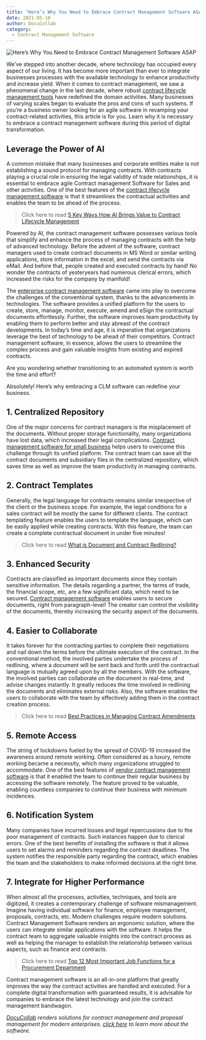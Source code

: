 ```yaml
---
title: "Here’s Why You Need to Embrace Contract Management Software ASAP"
date: 2021-05-10
author: DocuCollab
category:
  - Contract Management Software
---
```


![Here’s Why You Need to Embrace Contract Management Software ASAP](/img/blog/heres-why-you-need-to-embrace-contract-management-software-850x429.jpg)

We’ve stepped into another decade, where technology has occupied every aspect of our living. It has become more important than ever to integrate businesses processes with the available technology to enhance productivity and increase yield. When it comes to contract management, we saw a phenomenal change in the last decade, where robust [contract lifecycle management tools](https://docucollab.com/contract-management-software/) have redefined the domain activities. Many businesses of varying scales began to evaluate the pros and cons of such systems. If you’re a business owner looking for an agile software in revamping your contract-related activities, this article is for you. Learn why it is necessary to embrace a contract management software during this period of digital transformation.

## Leverage the Power of AI

A common mistake that many businesses and corporate entities make is not establishing a sound protocol for managing contracts. With contracts playing a crucial role in ensuring the legal validity of trade relationships, it is essential to embrace agile Contract management Software for Sales and other activities. One of the best features of the [contract lifecycle management software](https://docucollab.com/contract-management-software/) is that it streamlines the contractual activities and enables the team to be ahead of the process.

> Click here to read [5 Key Ways How AI Brings Value to Contract Lifecycle Management](https://docucollab.com/5-key-ways-how-ai-brings-value-to-contract-lifecycle-management/)

Powered by AI, the contract management software possesses various tools that simplify and enhance the process of managing contracts with the help of advanced technology. Before the advent of the software, contract managers used to create contract documents in MS Word or similar writing applications, store information in the excel, and send the contracts via eMail. And before that, people created and executed contracts by hand! No wonder the contracts of yesteryears had numerous clerical errors, which increased the risks for the company by manifold!

The [enterprise contract management software](https://docucollab.com/contract-management-software/) came into play to overcome the challenges of the conventional system, thanks to the advancements in technologies. The software provides a unified platform for the users to create, store, manage, monitor, execute, amend and eSign the contractual documents effortlessly. Further, the software improves team productivity by enabling them to perform better and stay abreast of the contract developments. In today’s time and age, it is imperative that organizations leverage the best of technology to be ahead of their competitors. Contract management software, in essence, allows the users to streamline the complex process and gain valuable insights from existing and expired contracts.

Are you wondering whether transitioning to an automated system is worth the time and effort?

Absolutely! Here’s why embracing a CLM software can redefine your business.

## 1. Centralized Repository

One of the major concerns for contract managers is the misplacement of the documents. Without proper storage functionality, many organizations have lost data, which increased their legal complications. [Contract management software for small business](https://docucollab.com/contract-management-software/) helps users to overcome this challenge through its unified platform. The contract team can save all the contract documents and subsidiary files in the centralized repository, which saves time as well as improve the team productivity in managing contracts.

## 2. Contract Templates

Generally, the legal language for contracts remains similar irrespective of the client or the business scope. For example, the legal conditions for a sales contract will be mostly the same for different clients. The contract templating feature enables the users to template the language, which can be easily applied while creating contracts. With this feature, the team can create a complete contractual document in under five minutes!

> Click here to read [What is Document and Contract Redlining?](https://docucollab.com/what-is-document-and-contract-redlining/)

## 3. Enhanced Security

Contracts are classified as important documents since they contain sensitive information. The details regarding a partner, the terms of trade, the financial scope, etc, are a few significant data, which need to be secured. [Contract management software](https://docucollab.com/contract-management-software/) enables users to secure documents, right from paragraph-level! The creator can control the visibility of the documents, thereby increasing the security aspect of the documents.

## 4. Easier to Collaborate

It takes forever for the contracting parties to complete their negotiations and nail down the terms before the ultimate execution of the contract. In the conventional method, the involved parties undertake the process of redlining, where a document will be sent back and forth until the contractual language is mutually agreed upon by all the members. With the software, the involved parties can collaborate on the document in real-time, and advise changes instantly. It greatly reduces the time involved in redlining the documents and eliminates external risks. Also, the software enables the users to collaborate with the team by effectively adding them in the contract creation process.

> Click here to read [Best Practices in Managing Contract Amendments](https://docucollab.com/best-practices-in-managing-contract-amendments/)

## 5. Remote Access

The string of lockdowns fueled by the spread of COVID-19 increased the awareness around remote working. Often considered as a luxury, remote working became a necessity, which many organizations struggled to accommodate. One of the best features of [vendor contract management software](https://docucollab.com/contract-management-software/) is that it enabled the team to continue their regular business by accessing the software remotely. The feature proved to be valuable, enabling countless companies to continue their business with minimum incidences.

## 6. Notification System

Many companies have incurred losses and legal repercussions due to the poor management of contracts. Such instances happen due to clerical errors. One of the best benefits of installing the software is that it allows users to set alarms and reminders regarding the contract deadlines. The system notifies the responsible party regarding the contract, which enables the team and the stakeholders to make informed decisions at the right time.

## 7. Integrate for Higher Performance

When almost all the processes, activities, techniques, and tools are digitized, it creates a contemporary challenge of software mismanagement. Imagine having individual software for finance, employee management, proposals, contracts, etc. Modern challenges require modern solutions. Contract Management Software renders an ergonomic solution, where the users can integrate similar applications with the software. It helps the contract team to aggregate valuable insights into the contract process as well as helping the manager to establish the relationship between various aspects, such as finance and contracts.

> Click here to read [Top 12 Most Important Job Functions for a Procurement Department](https://docucollab.com/most-important-job-functions-for-a-procurement-department/)

Contract management software is an all-in-one platform that greatly improves the way the contract activities are handled and executed. For a complete digital transformation with guaranteed results, it is advisable for companies to embrace the latest technology and join the contract management bandwagon.

[*DocuCollab*](https://docucollab.com/) *renders solutions for contract management and proposal management for modern enterprises. [click here](https://docucollab.com/book-demo/) to learn more about the software.*
